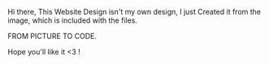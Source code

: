 Hi there, This Website Design isn't my own design, I just Created it from the image, which is included with the files.

FROM PICTURE TO CODE.

Hope you'll like it <3 !
